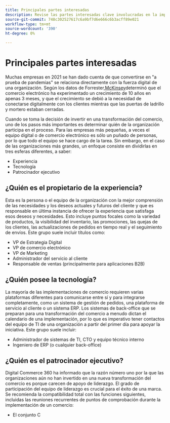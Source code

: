 ```yaml
---
title: Principales partes interesadas
description: Revise las partes interesadas clave involucradas en la implementación de Adobe Commerce y quién posee diferentes aspectos del proyecto.
source-git-commit: 748c302527617c6a9bf7d6e666c6b3acff89e021
workflow-type: tm+mt
source-wordcount: '390'
ht-degree: 0%

---
```



# Principales partes interesadas

Muchas empresas en 2021 se han dado cuenta de que convertirse en &quot;a prueba de pandemias&quot; se relaciona directamente con la fuerza digital de una organización. Según los datos de Forrester,[McKinsey](https://www.mckinsey.com/business-functions/strategy-and-corporate-finance/our-insights/five-fifty-the-quickening)determinó que el comercio electrónico ha experimentado un crecimiento de 10 años en apenas 3 meses, y que el crecimiento se debió a la necesidad de conectarse digitalmente con los clientes mientras que las puertas de ladrillo y mortero estaban cerradas.

Cuando se toma la decisión de invertir en una transformación del comercio, uno de los pasos más importantes es determinar quién de la organización participa en el proceso. Para las empresas más pequeñas, a veces el equipo digital o de comercio electrónico es sólo un puñado de personas, por lo que todo el equipo se hace cargo de la tarea. Sin embargo, en el caso de las organizaciones más grandes, un enfoque consiste en dividirlas en tres esferas diferentes, a saber:

- Experiencia
- Tecnología
- Patrocinador ejecutivo

## ¿Quién es el propietario de la experiencia?

Esta es la persona o el equipo de la organización con la mejor comprensión de las necesidades y los deseos actuales y futuros del cliente y que es responsable en última instancia de ofrecer la experiencia que satisfaga esos deseos y necesidades. Esto incluye puntos focales como la variedad de productos, la visibilidad del inventario, las promociones, las quejas de los clientes, las actualizaciones de pedidos en tiempo real y el seguimiento de envíos. Este grupo suele incluir títulos como:

- VP de Estrategia Digital
- VP de comercio electrónico
- VP de Marketing
- Administrador del servicio al cliente
- Responsable de ventas (principalmente para aplicaciones B2B)

## ¿Quién posee la tecnología?

La mayoría de las implementaciones de comercio requieren varias plataformas diferentes para comunicarse entre sí y para integrarse completamente, como un sistema de gestión de pedidos, una plataforma de servicio al cliente o un sistema ERP. Los sistemas de back-office que se preparan para una transformación del comercio a menudo dictan el calendario de una implementación, por lo que es imperativo tener contactos del equipo de TI de una organización a partir del primer día para apoyar la iniciativa. Este grupo suele incluir:

- Administrador de sistemas de TI, CTO y equipo técnico interno
- Ingeniero de ERP (o cualquier back-office)

## ¿Quién es el patrocinador ejecutivo?

Digital Commerce 360 ha informado que la razón número uno por la que las organizaciones aún no han invertido en una nueva transformación del comercio es porque carecen de apoyo de liderazgo. El grado de participación del equipo de liderazgo es crucial para el éxito de una marca. Se recomienda la compatibilidad total con las funciones siguientes, incluidas las reuniones recurrentes de puntos de comprobación durante la implementación de un comercio:

- El conjunto C
